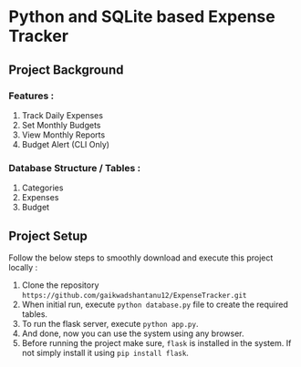 # Python and SQLite based Expense Tracker
## Project Background
### Features :
1. Track Daily Expenses
2. Set Monthly Budgets
3. View Monthly Reports
4. Budget Alert (CLI Only)

### Database Structure / Tables :
1. Categories
2. Expenses
3. Budget

## Project Setup
Follow the below steps to smoothly download and execute this project locally :
1. Clone the repository `https://github.com/gaikwadshantanu12/ExpenseTracker.git`
2. When initial run, execute `python database.py` file to create the required tables.
3. To run the flask server, execute `python app.py`.
4. And done, now you can use the system using any browser.
5. Before running the project make sure, `flask` is installed in the system. If not simply install it using `pip install flask`.